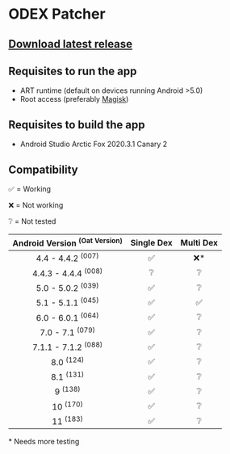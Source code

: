 # ODEX Patcher

<!--
The ART runtime was first introduced in Android 4.4 as an opt-in experimental option, you could enabled it through Developer options.
Since Android 5.0 it became the standard runtime.

The difference between Dalvik and the ART runtime is that Dalvik is JIT and ART is AOT.
-->

## [Download latest release](https://github.com/giacomoferretti/odex-patcher/releases/latest)

## Requisites to run the app

* ART runtime (default on devices running Android >5.0)
* Root access (preferably [Magisk](https://github.com/topjohnwu/Magisk))

## Requisites to build the app

* Android Studio Arctic Fox 2020.3.1 Canary 2

## Compatibility

✅ = Working

❌ = Not working

❔ = Not tested

| Android Version <sup>(Oat Version)</sup> | Single Dex | Multi Dex |
|:-:|:-:|:-:|
| 4.4 - 4.4.2 <sup>(007)</sup> | ✅ | ❌* |
| 4.4.3 - 4.4.4 <sup>(008)</sup> | ❔ | ❔ |
| 5.0 - 5.0.2 <sup>(039)</sup> | ✅ | ❔ |
| 5.1 - 5.1.1 <sup>(045)</sup> | ✅ | ✅ |
| 6.0 - 6.0.1 <sup>(064)</sup> | ✅ | ❔ |
| 7.0 - 7.1 <sup>(079)</sup> | ✅ | ❔ |
| 7.1.1 - 7.1.2 <sup>(088)</sup> | ✅ | ❔ |
| 8.0 <sup>(124)</sup> | ✅ | ❔ |
| 8.1 <sup>(131)</sup> | ✅ | ❔ |
| 9 <sup>(138)</sup> | ✅ | ❔ |
| 10 <sup>(170)</sup> | ✅ | ❔ |
| 11 <sup>(183)</sup> | ✅ | ❔ |

\* Needs more testing